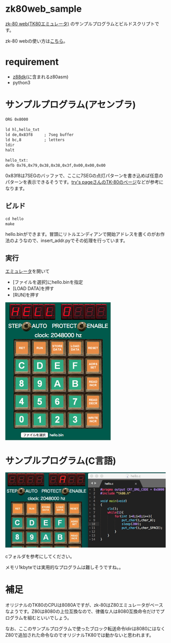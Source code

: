 # zk80web_sample

[zk-80 web(TK80エミュレータ)](http://hp.vector.co.jp/authors/VA016157/zk80web04/zk80web.html)
のサンプルプログラムとビルドスクリプトです。

zk-80 webの使い方は[こちら](http://hp.vector.co.jp/authors/VA016157/zk80web04/help/)。

# requirement

- [z88dk](https://github.com/z88dk/z88dk)(に含まれるz80asm)
- python3

# サンプルプログラム(アセンブラ)

```
ORG 0x8000

ld hl,hello_txt
ld de,0x83f8     ; 7seg buffer
ld bc,8          ; letters
ldir
halt

hello_txt:
defb 0x76,0x79,0x38,0x38,0x3f,0x00,0x00,0x00
```

0x83f8は7SEGのバッファで、ここに7SEGの点灯パターンを書き込めば任意のパターンを表示できるそうです。[try's pageさんのTK-80のページ](http://www.st.rim.or.jp/~nkomatsu/evakit/TK80.html)などが参考になります。

## ビルド

```
cd hello
make
```

hello.binができます。冒頭にリトルエンディアンで開始アドレスを書くのがお作法のようなので、insert_addr.pyでその処理を行っています。

## 実行

[エミュレータ](http://hp.vector.co.jp/authors/VA016157/zk80web04/zk80web.html)を開いて

- [ファイルを選択]にhello.binを指定
- [LOAD DATA]を押す
- [RUN]を押す

![screenshot](./image/screenshot.png)


# サンプルプログラム(C言語)

![screenshot](./image/zk80_c.gif)

cフォルダを参考にしてください。

メモリ1kbyteでは実用的なプログラムは難しそうですね。。

# 補足

オリジナルのTK80のCPUは8080Aですが、zk-80はZ80エミュレータがベースなようです。Z80は8080の上位互換なので、律儀な人は8080互換命令だけでプログラムを組むといいでしょう。

なお、ここのサンプルプログラムで使ったブロック転送命令ldirは8080にはなくZ80で追加された命令なのでオリジナルTK80では動かないと思われます。
